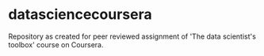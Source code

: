 # datasciencecoursera
Repository as created for peer reviewed assignment of 'The data scientist's toolbox' course on Coursera.
